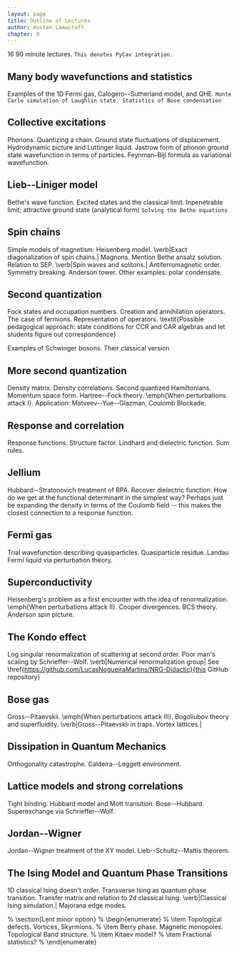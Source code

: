 ```yaml
---
layout: page
title: Outline of Lectures
author: Austen Lamacraft
chapter: 0
---
```


16 90 minute lectures. `This denotes PyCav integration.`

## Many body wavefunctions and statistics

Examples of the 1D Fermi gas, Calogero--Sutherland model, and QHE. `Monte Carlo simulation of Laughlin state. Statistics of Bose condensation`

## Collective excitations

Phonons. Quantizing a chain. Ground state fluctuations of displacement. Hydrodynamic picture and Luttinger liquid. Jastrow form of phonon ground state wavefunction in terms of particles. Feynman–Bijl formula as variational wavefunction.

## Lieb--Liniger model

Bethe's wave function. Excited states and the classical limit. Inpenetrable limit; attractive ground state (analytical form) `Solving the Bethe equations`


## Spin chains

Simple models of magnetism: Heisenberg model. \verb|Exact diagonalization of spin chains.| Magnons. Mention Bethe ansatz solution. Relation to SEP. \verb|Spin waves and solitons.|
Antiferromagnetic order. Symmetry breaking. Anderson tower. Other examples: polar condensate.

## Second quantization

Fock states and occupation numbers. Creation and annihilation operators. The case of fermions. Representation of operators. \textit{Possible pedagogical approach: state conditions for CCR and CAR algebras and let students figure out correspondence}

Examples of Schwinger bosons. Their classical version

## More second quantization

Density matrix. Density correlations. Second quantized Hamiltonians. Momentum space form. Hartree--Fock theory. \emph{When perturbations attack I}. Application: Matveev--Yue--Glazman, Coulomb Blockade.

## Response and correlation

Response functions. Structure factor. Lindhard and dielectric function. Sum rules.

## Jellium

Hubbard--Stratonovich treatment of RPA. Recover dielectric function. How do we get at the functional determinant in the simplest way? Perhaps just be expanding the density in terms of the Coulomb field -- this makes the closest connection to a response function.

## Fermi gas

Trial wavefunction describing quasiparticles. Quasiparticle residue. Landau Fermi liquid via perturbation theory.

## Superconductivity

Heisenberg's problem as a first encounter with the idea of renormalization. \emph{When perturbations attack II}. Cooper divergences. BCS theory. Anderson spin picture.

## The Kondo effect

Log singular renormalization of scattering at second order. Poor man's scaling by Schrieffer--Wolf. \verb|Numerical renormalization group| See \href{https://github.com/LucasNogueiraMartins/NRG-Didactic}{this GitHub repository}

## Bose gas

Gross--Pitaevskii. \emph{When perturbations attack III}. Bogoliubov theory and superfluidity. \verb|Gross--Pitaevskii in traps. Vortex lattices.|


## Dissipation in Quantum Mechanics

Orthogonality catastrophe. Caldeira--Leggett environment.

## Lattice models and strong correlations

Tight binding. Hubbard model and Mott transition. Bose--Hubbard. Superexchange via Schrieffer--Wolf.

## Jordan--Wigner

Jordan--Wigner treatment of the XY model. Lieb--Schultz--Mattis theorem.


## The Ising Model and Quantum Phase Transitions

1D classical Ising doesn't order. Transverse Ising as quantum phase transition. Transfer matrix and relation to 2d classical Ising. \verb|Classical Ising simulation.| Majorana edge modes.


% \section{Lent minor option}
% \begin{enumerate}
% \item Topological defects. Vortices, Skyrmions.
% \item Berry phase. Magnetic monopoles. Topological Band structure.
% \item Kitaev model?
% \item Fractional statistics?
% \end{enumerate}
